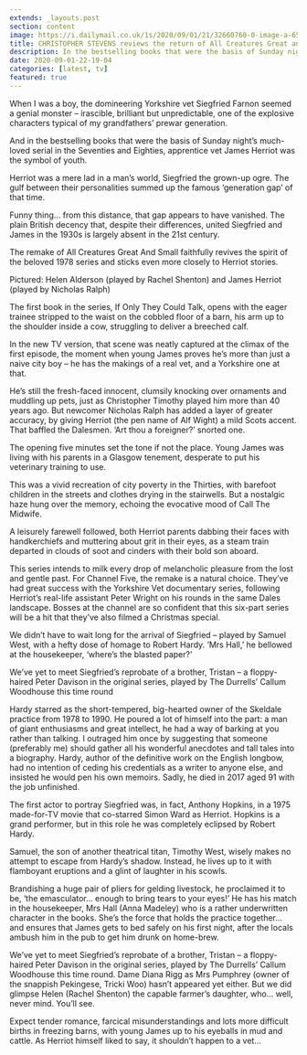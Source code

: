 ```yaml
---
extends: _layouts.post
section: content
image: https://i.dailymail.co.uk/1s/2020/09/01/21/32660760-0-image-a-65_1598992612038.jpg 
title: CHRISTOPHER STEVENS reviews the return of All Creatures Great and Small  
description: In the bestselling books that were the basis of Sunday nights much-loved serial in the Seventies and Eighties, apprentice vet James Herriot was the symbol of youth. 
date: 2020-09-01-22-19-04 
categories: [latest, tv] 
featured: true 
--- 
```

When I was a boy, the domineering Yorkshire vet Siegfried Farnon seemed a genial monster – irascible, brilliant but unpredictable, one of the explosive characters typical of my grandfathers’ prewar generation.

And in the bestselling books that were the basis of Sunday night’s much-loved serial in the Seventies and Eighties, apprentice vet James Herriot was the symbol of youth.

Herriot was a mere lad in a man’s world, Siegfried the grown-up ogre. The gulf between their personalities summed up the famous ‘generation gap’ of that time.

Funny thing... from this distance, that gap appears to have vanished. The plain British decency that, despite their differences, united Siegfried and James in the 1930s is largely absent in the 21st century.

The remake of All Creatures Great And Small faithfully revives the spirit of the beloved 1978 series and sticks even more closely to Herriot stories.

Pictured: Helen Alderson (played by Rachel Shenton) and James Herriot (played by Nicholas Ralph)

The first book in the series, If Only They Could Talk, opens with the eager trainee stripped to the waist on the cobbled floor of a barn, his arm up to the shoulder inside a cow, struggling to deliver a breeched calf.

In the new TV version, that scene was neatly captured at the climax of the first episode, the moment when young James proves he’s more than just a naive city boy – he has the makings of a real vet, and a Yorkshire one at that.

He’s still the fresh-faced innocent, clumsily knocking over ornaments and muddling up pets, just as Christopher Timothy played him more than 40 years ago. But newcomer Nicholas Ralph has added a layer of greater accuracy, by giving Herriot (the pen name of Alf Wight) a mild Scots accent. That baffled the Dalesmen. ‘Art thou a foreigner?’ snorted one.

The opening five minutes set the tone if not the place. Young James was living with his parents in a Glasgow tenement, desperate to put his veterinary training to use.

This was a vivid recreation of city poverty in the Thirties, with barefoot children in the streets and clothes drying in the stairwells. But a nostalgic haze hung over the memory, echoing the evocative mood of Call The Midwife.

A leisurely farewell followed, both Herriot parents dabbing their faces with handkerchiefs and muttering about grit in their eyes, as a steam train departed in clouds of soot and cinders with their bold son aboard.

This series intends to milk every drop of melancholic pleasure from the lost and gentle past. For Channel Five, the remake is a natural choice. They’ve had great success with the Yorkshire Vet documentary series, following Herriot’s real-life assistant Peter Wright on his rounds in the same Dales landscape. Bosses at the channel are so confident that this six-part series will be a hit that they’ve also filmed a Christmas special.

We didn’t have to wait long for the arrival of Siegfried – played by Samuel West, with a hefty dose of homage to Robert Hardy. ‘Mrs Hall,’ he bellowed at the housekeeper, ‘where’s the blasted paper?’

We’ve yet to meet Siegfried’s reprobate of a brother, Tristan – a floppy-haired Peter Davison in the original series, played by The Durrells’ Callum Woodhouse this time round

Hardy starred as the short-tempered, big-hearted owner of the Skeldale practice from 1978 to 1990. He poured a lot of himself into the part: a man of giant enthusiasms and great intellect, he had a way of barking at you rather than talking. I outraged him once by suggesting that someone (preferably me) should gather all his wonderful anecdotes and tall tales into a biography. Hardy, author of the definitive work on the English longbow, had no intention of ceding his credentials as a writer to anyone else, and insisted he would pen his own memoirs. Sadly, he died in 2017 aged 91 with the job unfinished.

The first actor to portray Siegfried was, in fact, Anthony Hopkins, in a 1975 made-for-TV movie that co-starred Simon Ward as Herriot. Hopkins is a grand performer, but in this role he was completely eclipsed by Robert Hardy.

Samuel, the son of another theatrical titan, Timothy West, wisely makes no attempt to escape from Hardy’s shadow. Instead, he lives up to it with flamboyant eruptions and a glint of laughter in his scowls.

Brandishing a huge pair of pliers for gelding livestock, he proclaimed it to be, ‘the emasculator... enough to bring tears to your eyes!’ He has his match in the housekeeper, Mrs Hall (Anna Madeley) who is a rather underwritten character in the books. She’s the force that holds the practice together... and ensures that James gets to bed safely on his first night, after the locals ambush him in the pub to get him drunk on home-brew.

We’ve yet to meet Siegfried’s reprobate of a brother, Tristan – a floppy-haired Peter Davison in the original series, played by The Durrells’ Callum Woodhouse this time round. Dame Diana Rigg as Mrs Pumphrey (owner of the snappish Pekingese, Tricki Woo) hasn’t appeared yet either. But we did glimpse Helen (Rachel Shenton) the capable farmer’s daughter, who... well, never mind. You’ll see.

Expect tender romance, farcical misunderstandings and lots more difficult births in freezing barns, with young James up to his eyeballs in mud and cattle. As Herriot himself liked to say, it shouldn’t happen to a vet...

